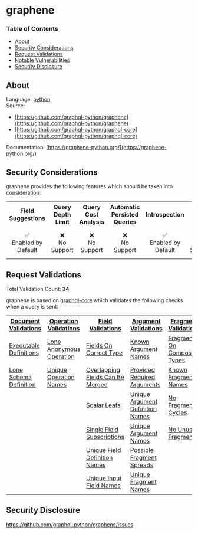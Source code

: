 # graphene

### Table of Contents
* [About](#About)
* [Security Considerations](#Security-Considerations)
* [Request Validations](#Request-Validations)
* [Notable Vulnerabilities](#Notable-Vulnerabilties)
* [Security Disclosure](#Security-Disclosure)

## About
Language: [python](https://www.python.org/)\
Source:
- [https://github.com/graphql-python/graphene](https://github.com/graphql-python/graphene)
- [https://github.com/graphql-python/graphql-core](https://github.com/graphql-python/graphql-core)

Documentation: [https://graphene-python.org/](https://graphene-python.org/)

## Security Considerations
graphene provides the following features which should be taken into consideration:

<table>
	<tr>
		<th align="center">Field Suggestions</th>
		<th align="center">Query Depth Limit</th>
		<th align="center">Query Cost Analysis</th>
		<th align="center">Automatic Persisted Queries</th>
		<th align="center">Introspection</th>
		<th align="center">Debug Mode</th>
		<th align="center">Batch Requests</th>
	</tr>
	<tr>
		<td align="center">✅<br>Enabled by Default</td>
		<td align="center">❌<br>No Support</td>
		<td align="center">❌<br>No Support</td>
		<td align="center">❌<br>No Support</td>
		<td align="center">✅<br>Enabled by Default</td>
		<td align="center">❌<br>No Support</td>
		<td align="center">⚠️<br>Disabled by Default</td>
	</tr>
</table>

## Request Validations
Total Validation Count: **34**

graphene is based on [graphql-core](https://github.com/graphql-python/graphql-core) which validates the following checks when a query is sent:

<table>
	<tr>
		<th><a href="https://spec.graphql.org/October2021/#sec-Documents">Document Validations</a></th>
		<th><a href="https://spec.graphql.org/October2021/#sec-Validation.Operations">Operation Validations</a></th>
		<th><a href="https://spec.graphql.org/October2021/#sec-Validation.Fields">Field Validations</a></th>
		<th><a href="https://spec.graphql.org/October2021/#sec-Validation.Arguments">Argument Validations</a></th>
		<th><a href="https://spec.graphql.org/October2021/#sec-Validation.Fragments">Fragment Validations</a></th>
		<th><a href="https://spec.graphql.org/October2021/#sec-Values">Value Validations</a></th>
		<th><a href="https://spec.graphql.org/October2021/#sec-Validation.Directives">Directive Validations</a></th>
		<th><a href="https://spec.graphql.org/October2021/#sec-Validation.Variables">Variable Validations</a></th>
		<th>Misc. Validations</th>
	</tr>
	<tr>
		<td><a href="https://github.com/graphql-python/graphql-core/blob/main/src/graphql/validation/rules/executable_definitions.py">Executable Definitions</a></td>
		<td><a href="https://github.com/graphql-python/graphql-core/blob/main/src/graphql/validation/rules/lone_anonymous_operation.py">Lone Anonymous Operation</a></td>
		<td><a href="https://github.com/graphql-python/graphql-core/blob/main/src/graphql/validation/rules/fields_on_correct_type.py">Fields On Correct Type</a></td>
		<td><a href="https://github.com/graphql-python/graphql-core/blob/main/src/graphql/validation/rules/known_argument_names.py">Known Argument Names</a></td>
		<td><a href="https://github.com/graphql-python/graphql-core/blob/main/src/graphql/validation/rules/fragments_on_composite_types.py">Fragments On Composite Types</a></td>
		<td><a href="https://github.com/graphql-python/graphql-core/blob/main/src/graphql/validation/rules/known_type_names.py">Known Type Names</a></td>
		<td><a href="https://github.com/graphql-python/graphql-core/blob/main/src/graphql/validation/rules/known_directives.py">Known Directives</a></td>
		<td><a href="https://github.com/graphql-python/graphql-core/blob/main/src/graphql/validation/rules/no_undefined_variables.py">No Undefined Variables</a></td>
		<td><a href=""></a></td>
	</tr>
	<tr>
		<td><a href="https://github.com/graphql-python/graphql-core/blob/main/src/graphql/validation/rules/lone_schema_definition.py">Lone Schema Definition</a></td>
		<td><a href="https://github.com/graphql-python/graphql-core/blob/main/src/graphql/validation/rules/unique_operation_names.py">Unique Operation Names</a></td>
		<td><a href="https://github.com/graphql-python/graphql-core/blob/main/src/graphql/validation/rules/overlapping_fields_can_be_merged.py">Overlapping Fields Can Be Merged</a></td>
		<td><a href="https://github.com/graphql-python/graphql-core/blob/main/src/graphql/validation/rules/provided_required_arguments.py">Provided Required Arguments</a></td>
		<td><a href="https://github.com/graphql-python/graphql-core/blob/main/src/graphql/validation/rules/known_fragment_names.py">Known Fragment Names</a></td>
		<td><a href="https://github.com/graphql-python/graphql-core/blob/main/src/graphql/validation/rules/possible_type_extensions.py">Possible Type Extensions</a></td>
		<td><a href="https://github.com/graphql-python/graphql-core/blob/main/src/graphql/validation/rules/unique_directive_names.py">Unique Directive Names</a></td>
		<td><a href="https://github.com/graphql-python/graphql-core/blob/main/src/graphql/validation/rules/no_unused_variables.py">No Unused Variables</a></td>
		<td><a href=""></a></td>
	</tr>
	<tr>
		<td><a href=""></a></td>
		<td><a href=""></a></td>
		<td><a href="https://github.com/graphql-python/graphql-core/blob/main/src/graphql/validation/rules/scalar_leafs.py">Scalar Leafs</a></td>
		<td><a href="https://github.com/graphql-python/graphql-core/blob/main/src/graphql/validation/rules/unique_argument_definition_names.py">Unique Argument Definition Names</a></td>
		<td><a href="https://github.com/graphql-python/graphql-core/blob/main/src/graphql/validation/rules/no_fragment_cycles.py">No Fragment Cycles</a></td>
		<td><a href="https://github.com/graphql-python/graphql-core/blob/main/src/graphql/validation/rules/unique_enum_value_names.py">Unique Enum Value Names</a></td>
		<td><a href="https://github.com/graphql-python/graphql-core/blob/main/src/graphql/validation/rules/unique_directives_per_location.py">Unique Directives Per Location</a></td>
		<td><a href="https://github.com/graphql-python/graphql-core/blob/main/src/graphql/validation/rules/unique_variable_names.py">Unique Variable Names</a></td>
		<td><a href=""></a></td>
	</tr>
	<tr>
		<td><a href=""></a></td>
		<td><a href=""></a></td>
		<td><a href="https://github.com/graphql-python/graphql-core/blob/main/src/graphql/validation/rules/single_field_subscriptions.py">Single Field Subscriptions</a></td>
		<td><a href="https://github.com/graphql-python/graphql-core/blob/main/src/graphql/validation/rules/unique_argument_names.py">Unique Argument Names</a></td>
		<td><a href="https://github.com/graphql-python/graphql-core/blob/main/src/graphql/validation/rules/no_unused_fragments.py">No Unused Fragments</a></td>
		<td><a href="https://github.com/graphql-python/graphql-core/blob/main/src/graphql/validation/rules/unique_operation_types.py">Unique Operation Types</a></td>
		<td><a href=""></a></td>
		<td><a href="https://github.com/graphql-python/graphql-core/blob/main/src/graphql/validation/rules/variables_are_input_types.py">Variables Are Input Types</a></td>
		<td><a href=""></a></td>
	</tr>
	<tr>
		<td><a href=""></a></td>
		<td><a href=""></a></td>
		<td><a href="https://github.com/graphql-python/graphql-core/blob/main/src/graphql/validation/rules/unique_field_definition_names.py">Unique Field Definition Names</a></td>
		<td><a href="https://github.com/graphql-python/graphql-core/blob/main/src/graphql/validation/rules/possible_fragment_spreads.py">Possible Fragment Spreads</a></td>
		<td><a href=""></a></td>
		<td><a href="https://github.com/graphql-python/graphql-core/blob/main/src/graphql/validation/rules/unique_type_names.py">Unique Type Names</a></td>
		<td><a href=""></a></td>
		<td><a href="https://github.com/graphql-python/graphql-core/blob/main/src/graphql/validation/rules/variables_in_allowed_position.py">Variables In Allowed Position</a></td>
		<td><a href=""></a></td>
	</tr>
	<tr>
		<td><a href=""></a></td>
		<td><a href=""></a></td>
		<td><a href="https://github.com/graphql-python/graphql-core/blob/main/src/graphql/validation/rules/unique_input_field_names.py">Unique Input Field Names</a></td>
		<td><a href="https://github.com/graphql-python/graphql-core/blob/main/src/graphql/validation/rules/unique_fragment_names.py">Unique Fragment Names</a></td>
		<td><a href=""></a></td>
		<td><a href="https://github.com/graphql-python/graphql-core/blob/main/src/graphql/validation/rules/values_of_correct_type.py">Values Of Correct Type</a></td>
		<td><a href=""></a></td>
		<td><a href=""></a></td>
		<td><a href=""></a></td>
	</tr>
</table>

## Security Disclosure
https://github.com/graphql-python/graphene/issues